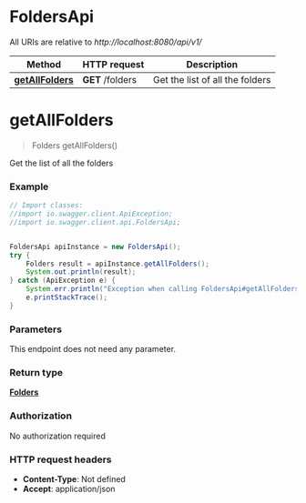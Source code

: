 # FoldersApi

All URIs are relative to *http://localhost:8080/api/v1/*

Method | HTTP request | Description
------------- | ------------- | -------------
[**getAllFolders**](FoldersApi.md#getAllFolders) | **GET** /folders | Get the list of all the folders

<a name="getAllFolders"></a>
# **getAllFolders**
> Folders getAllFolders()

Get the list of all the folders

### Example
```java
// Import classes:
//import io.swagger.client.ApiException;
//import io.swagger.client.api.FoldersApi;


FoldersApi apiInstance = new FoldersApi();
try {
    Folders result = apiInstance.getAllFolders();
    System.out.println(result);
} catch (ApiException e) {
    System.err.println("Exception when calling FoldersApi#getAllFolders");
    e.printStackTrace();
}
```

### Parameters
This endpoint does not need any parameter.

### Return type

[**Folders**](Folders.md)

### Authorization

No authorization required

### HTTP request headers

 - **Content-Type**: Not defined
 - **Accept**: application/json

